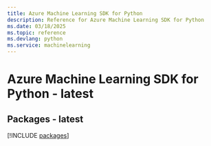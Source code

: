 ```yaml
---
title: Azure Machine Learning SDK for Python
description: Reference for Azure Machine Learning SDK for Python
ms.date: 03/18/2025
ms.topic: reference
ms.devlang: python
ms.service: machinelearning
---
```

# Azure Machine Learning SDK for Python - latest
## Packages - latest
[!INCLUDE [packages](machine-learning-index.md)]